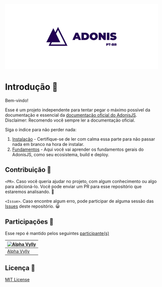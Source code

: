 ![AdonisPT_BR](./assets/cover.png)

# Introdução 👋

Bem-vindo!

Esse é um projeto independente para tentar pegar o máximo possível da documentação e essencial da [documentação oficial do AdonisJS](https://adonisjs.com). Disclaimer: Recomendo você sempre ler a documentação oficial.

Siga o índice para não perder nada:
1. [Instalação](./docs/instalacao/) - Certifique-se de ler com calma essa parte para não passar nada em branco na hora de instalar.
2. [Fundamentos](./docs/fundamentos/) - Aqui você vai aprender os fundamentos gerais do AdonisJS, como seu ecosistema, build e deploy.

## Contribuição 🤝

`<PR>`. Caso você queria ajudar no projeto, com algum conhecimento ou algo para adicioná-lo. Você pode enviar um PR para esse repositório que estaremos analisando. 🤠

`<Issue>`. Caso encontre algum erro, pode participar de alguma sessão das [Issues](https://github.com/Greens-Organization/AdonisPT-BR/issues) deste repositório. 😀

## Participações 🤝

Esse repo é mantido pelos seguintes [participante(s)](https://github.com/Greens-Organization/AdonisPT-BR/graphs/contributors)

| [![Alpha Vylly](https://github.com/AlphaLawless.png?size=100)](https://github.com/AlphaLawless) |
| ----------------------------------------------------------------------------------------------- |
| [Alpha Vylly](https://github.com/AlphaLawless) |

## Licença 📝

[MIT License](./LICENSE)
